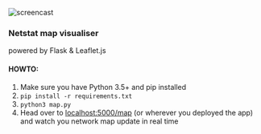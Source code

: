 
![screencast](https://s5.gifyu.com/images/netstatmap1_128c.gif)

### Netstat map visualiser
powered by Flask & Leaflet.js


#### HOWTO:
1. Make sure you have Python 3.5+ and pip installed
1. `pip install -r requirements.txt`
1. `python3 map.py`
1. Head over to [localhost:5000/map](http://127.0.0.1:5000/map) (or wherever you deployed the app) and watch you network map update in real time
